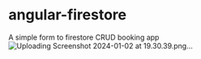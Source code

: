 # angular-firestore
A simple form to firestore CRUD booking app
![Uploading Screenshot 2024-01-02 at 19.30.39.png…]()
